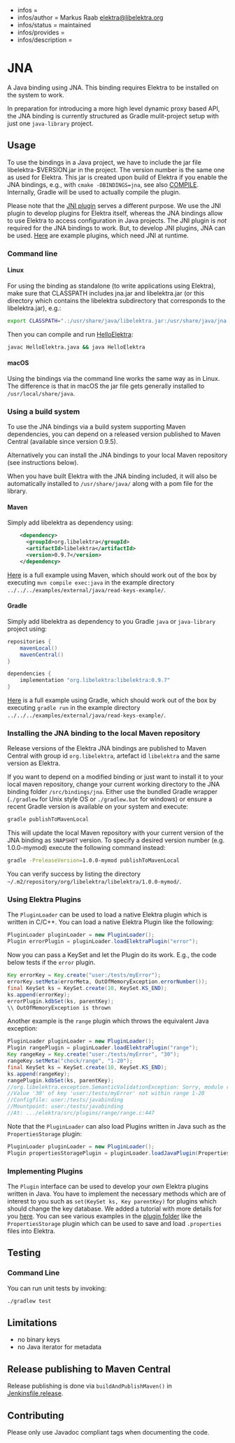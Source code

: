 - infos =
- infos/author = Markus Raab <elektra@libelektra.org>
- infos/status = maintained
- infos/provides =
- infos/description =

# JNA

A Java binding using JNA. This binding requires Elektra to be installed on
the system to work.

In preparation for introducing a more high level dynamic proxy based API, the JNA binding is currently structured as Gradle mulit-project setup with just one `java-library` project.

## Usage

To use the bindings in a Java project, we have to include the jar file
libelektra-\$VERSION.jar in the project. The version number is the same
one as used for Elektra. This jar is created upon build of Elektra if
you enable the JNA bindings, e.g., with `cmake -DBINDINGS=jna`, see also
[COMPILE](/doc/COMPILE.md#bindings). Internally, Gradle will be used to
actually compile the plugin.

Please note that the [JNI plugin](/src/plugins/jni) serves a different purpose. We
use the JNI plugin to develop plugins for Elektra itself, whereas the JNA
bindings allow to use Elektra to access configuration in Java projects. The JNI
plugin is _not_ required for the JNA bindings to work. But, to develop
JNI plugins, JNA can be used. [Here](libelektra/plugin) are example
plugins, which need JNI at runtime.

### Command line

#### Linux

For using the binding as standalone (to write applications using Elektra),
make sure that CLASSPATH includes jna.jar and libelektra.jar (or this directory
which contains the libelektra subdirectory that corresponds to the
libelektra.jar), e.g.:

```sh
export CLASSPATH=".:/usr/share/java/libelektra.jar:/usr/share/java/jna.jar"
```

Then you can compile and run [HelloElektra](HelloElektra.java):

```sh
javac HelloElektra.java && java HelloElektra
```

#### macOS

Using the bindings via the command line works the same way as in Linux. The
difference is that in macOS the jar file gets generally installed to
`/usr/local/share/java`.

### Using a build system

To use the JNA bindings via a build system supporting Maven dependencies, you can depend on a released version published to Maven Central (available since version 0.9.5).

Alternatively you can install the JNA bindings to your local Maven repository (see instructions below).

When you have built Elektra with the JNA binding included, it will also be automatically installed to
`/usr/share/java/` along with a pom file for the library.

#### Maven

Simply add libelektra as dependency using:

```xml
    <dependency>
      <groupId>org.libelektra</groupId>
      <artifactId>libelektra</artifactId>
      <version>0.9.7</version>
    </dependency>
```

[Here](../../../examples/external/java/read-keys-example/pom.xml) is a full example using Maven, which should work out of the box by executing `mvn compile exec:java` in the example directory `../../../examples/external/java/read-keys-example/`.

#### Gradle

Simply add libelektra as dependency to you Gradle `java` or `java-library` project using:

```groovy
repositories {
    mavenLocal()
    mavenCentral()
}

dependencies {
    implementation "org.libelektra:libelektra:0.9.7"
}
```

[Here](../../../examples/external/java/read-keys-example/build.gradle) is a full example using Gradle, which should work out of the box by executing `gradle run` in the example directory `../../../examples/external/java/read-keys-example/`.

### Installing the JNA binding to the local Maven repository

Release versions of the Elektra JNA bindings are published to Maven Central with group id `org.libelektra`, artefact id `libelektra` and the same version as Elektra.

If you want to depend on a modified binding or just want to install it to your local maven repository, change your current working directory to the JNA binding folder `/src/bindings/jna`. Either use the bundled Gradle wrapper (`./gradlew` for Unix style OS or `./gradlew.bat` for windows) or ensure a recent Gradle version is available on your system and execute:

```sh
gradle publishToMavenLocal
```

This will update the local Maven repository with your current version of the JNA binding as `SNAPSHOT` version. To specify a desired version number (e.g. 1.0.0-mymod) execute the following command instead:

```sh
gradle -PreleaseVersion=1.0.0-mymod publishToMavenLocal
```

You can verify success by listing the directory `~/.m2/repository/org/libelektra/libelektra/1.0.0-mymod/`.

### Using Elektra Plugins

The `PluginLoader` can be used to load a native Elektra plugin which is written in C/C++.
You can load a native Elektra Plugin like the following:

```java
PluginLoader pluginLoader = new PluginLoader();
Plugin errorPlugin = pluginLoader.loadElektraPlugin("error");
```

Now you can pass a KeySet and let the Plugin do its work. E.g., the code below tests if the `error` plugin.

```java
Key errorKey = Key.create("user:/tests/myError");
errorKey.setMeta(errorMeta, OutOfMemoryException.errorNumber());
final KeySet ks = KeySet.create(10, KeySet.KS_END);
ks.append(errorKey);
errorPlugin.kdbSet(ks, parentKey);
\\ OutOfMemoryException is thrown
```

Another example is the `range` plugin which throws the equivalent Java exception:

```java
PluginLoader pluginLoader = new PluginLoader();
Plugin rangePlugin = pluginLoader.loadElektraPlugin("range");
Key rangeKey = Key.create("user:/tests/myError", "30");
rangeKey.setMeta("check/range", "1-20");
final KeySet ks = KeySet.create(10, KeySet.KS_END);
ks.append(rangeKey);
rangePlugin.kdbSet(ks, parentKey);
//org.libelektra.exception.SemanticValidationException: Sorry, module range issued error C03200:
//Value '30' of key 'user:/tests/myError' not within range 1-20
//Configfile: user:/tests/javabinding
//Mountpoint: user:/tests/javabinding
//At: .../elektra/src/plugins/range/range.c:447
```

Note that the `PluginLoader` can also load Plugins written in Java such as the `PropertiesStorage` plugin:

```java
PluginLoader pluginLoader = new PluginLoader();
Plugin propertiesStoragePlugin = pluginLoader.loadJavaPlugin(PropertiesStorage.PLUGIN_NAME);
```

### Implementing Plugins

The `Plugin` interface can be used to develop your _own_ Elektra plugins written in Java.
You have to implement the necessary methods which are of interest to you such as
`set(KeySet ks, Key parentKey)` for plugins which should change the key database.
We added a tutorial with more details for you [here](../../../doc/tutorials/java-plugins.md).
You can see various examples in the [plugin folder](src/main/java/org/libelektra/plugin) like the `PropertiesStorage` plugin
which can be used to save and load `.properties` files into Elektra.

## Testing

### Command Line

You can run unit tests by invoking:

```sh
./gradlew test
```

## Limitations

- no binary keys
- no Java iterator for metadata

## Release publishing to Maven Central

Release publishing is done via `buildAndPublishMaven()` in [Jenkinsfile.release](../../../scripts/jenkins/Jenkinsfile.release).

## Contributing

Please only use Javadoc compliant tags when documenting the code.
